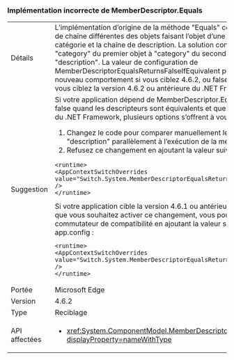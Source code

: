 ### <a name="incorrect-implementation-of-memberdescriptorequals"></a>Implémentation incorrecte de MemberDescriptor.Equals

|   |   |
|---|---|
|Détails|L’implémentation d’origine de la méthode &quot;Equals&quot; comparait deux propriétés de chaîne différentes des objets faisant l’objet d’une comparaison : le nom de la catégorie et la chaîne de description. La solution consiste à comparer &quot;category&quot; du premier objet à &quot;category&quot; du second et &quot;description&quot; à &quot;description&quot;. La valeur de configuration de MemberDescriptorEqualsReturnsFalseIfEquivalent peut être true pour refuser le nouveau comportement si vous ciblez 4.6.2, ou false pour activer ce correctif si vous ciblez la version 4.6.2 ou antérieure du .NET Framework.|
|Suggestion|Si votre application dépend de MemberDescriptor.Equals qui retourne parfois false quand les descripteurs sont équivalents et que vous ciblez la version 4.6.2 du .NET Framework, plusieurs options s’offrent à vous :<ol><li>Changez le code pour comparer manuellement les champs &quot;category&quot; et &quot;description&quot; parallèlement à l’exécution de la méthode Equals.</li><li>Refusez ce changement en ajoutant la valeur suivante au fichier app.config :</li></ol><pre><code class="language-xml">&lt;runtime&gt;&#13;&#10;&lt;AppContextSwitchOverrides value=&quot;Switch.System.MemberDescriptorEqualsReturnsFalseIfEquivalent=true&quot; /&gt;&#13;&#10;&lt;/runtime&gt;&#13;&#10;</code></pre>Si votre application cible la version 4.6.1 ou antérieure du .NET Framework et que vous souhaitez activer ce changement, vous pouvez affecter false au commutateur de compatibilité en ajoutant la valeur suivante au fichier app.config :<pre><code class="language-xml">&lt;runtime&gt;&#13;&#10;&lt;AppContextSwitchOverrides value=&quot;Switch.System.MemberDescriptorEqualsReturnsFalseIfEquivalent=false&quot; /&gt;&#13;&#10;&lt;/runtime&gt;&#13;&#10;</code></pre>|
|Portée|Microsoft Edge|
|Version|4.6.2|
|Type|Reciblage|
|API affectées|<ul><li><xref:System.ComponentModel.MemberDescriptor.Equals(System.Object)?displayProperty=nameWithType></li></ul>|

